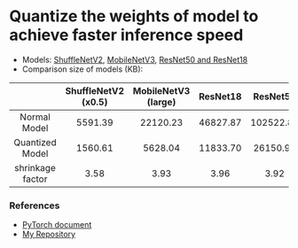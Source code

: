 # Quantize the weights of model to achieve faster inference speed

- Models: [ShuffleNetV2](https://arxiv.org/abs/1807.11164), [MobileNetV3](https://arxiv.org/abs/1905.02244), [ResNet50 and ResNet18](https://arxiv.org/abs/1512.03385)
- Comparison size of models (KB):

|                  | ShuffleNetV2 (x0.5) | MobileNetV3 (large) | ResNet18 | ResNet50 |
| :--------------: | :-----------------: | :-----------------: | :------: | :-------: |
|   Normal Model   |       5591.39       |      22120.23      | 46827.87 | 102522.81 |
| Quantized Model |       1560.61       |       5628.04       | 11833.70 | 26150.91 |
| shrinkage factor |        3.58        |        3.93        |   3.96   |   3.92   |

### References

- [PyTorch document](https://pytorch.org/docs/stable/quantization.html)
- [My Repository](https://github.com/Sangh0/Quantization)
